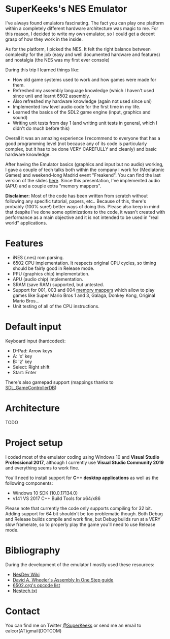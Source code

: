 # SuperKeeks's NES Emulator #

I've always found emulators fascinating. The fact you can play one platform within a completely different hardware architecture was magic to me. For this reason, I decided to write my own emulator, so I could get a decent grasp of how they work in the inside.

As for the platform, I picked the NES. It felt the right balance between complexity for the job (easy and well documented hardware and features) and nostalgia (the NES was my first ever console)

During this trip I learned things like:

* How old game systems used to work and how games were made for them.
* Refreshed my assembly language knowledge (which I haven't used since uni) and learnt 6502 assembly.
* Also refreshed my hardware knowledge (again not used since uni)
* Implemented low level audio code for the first time in my life.
* Learned the basics of the SDL2 game engine (input, graphics and sound)
* Writing unit tests from day 1 (and writing unit tests in general, which I didn't do much before this)

Overall it was an amazing experience I recommend to everyone that has a good programming level (not because any of its code is particularly complex, but it has to be done VERY CAREFULLY and cleanly) and basic hardware knowledge.

After having the Emulator basics (graphics and input but no audio) working, I gave a couple of tech talks both within the company I work for (Mediatonic Games) and weekend-long Madrid event "Freakend". You can find the last version of the slides [here](https://github.com/SuperKeeks/NESemu/blob/readme/doc/Kike%20Alcor%20-%20Creating%20a%20NES%20emulator%20v2.pdf). Since this presentation, I've implemented audio (APU) and a couple extra "memory mappers".

**Disclaimer:** Most of the code has been written from scratch without following any specific tutorial, papers, etc.. Because of this, there's probably (100% sure!) better ways of doing this. Please also keep in mind that despite I've done some optimizations to the code, it wasn't created with performance as a main objective and it is not intended to be used in "real world" applications.

# Features #

* iNES (.nes) rom parsing.
* 6502 CPU implementation. It respects original CPU cycles, so timing should be fairly good in Release mode.
* PPU (graphics chip) implementation.
* APU (audio chip) implementation.
* SRAM (save RAM) supported, but untested.
* Support for 001, 003 and 004 [memory mappers](https://wiki.nesdev.com/w/index.php/Mapper) which allow to play games like Super Mario Bros 1 and 3, Galaga, Donkey Kong, Original Mario Bros...
* Unit testing of all of the CPU instructions.

# Default input #
Keyboard input (hardcoded):
* D-Pad: Arrow keys
* A: 'x' key
* B: 'z' key
* Select: Right shift
* Start: Enter

There's also gamepad support (mappings thanks to [SDL_GameControllerDB](https://github.com/gabomdq/SDL_GameControllerDB))

# Architecture #
TODO

# Project setup #

I coded most of the emulator coding using Windows 10 and **Visual Studio Professional 2017**, although I currently use **Visual Studio Community 2019** and everything seems to work fine.

You'll need to install support for **C++ desktop applications** as well as the following components:
* Windows 10 SDK (10.0.17134.0)
* v141 VS 2017 C++ Build Tools for x64/x86

Please note that currently the code only supports compiling for 32 bit. Adding support for 64 bit shouldn't be too problematic though.
Both Debug and Release builds compile and work fine, but Debug builds run at a VERY slow framerate, so to properly play the game you'll need to use Release mode.

# Bibliography #
During the development of the emulator I mostly used these resources:

* [NesDev Wiki](http://wiki.nesdev.com/w/index.php/NES_reference_guide)
* [David A. Wheeler's Assembly In One Step guide](https://dwheeler.com/6502/oneelkruns/asm1step.html)
* [6502.org's opcode list](http://www.6502.org/tutorials/6502opcodes.html)
* [Nestech.txt](https://wiki.nesdev.com/w/index.php/Nestech.txt)

# Contact #
You can find me on Twitter [@SuperKeeks](https://twitter.com/SuperKeeks) or send me an email to ealcor(AT)gmail(DOTCOM)
